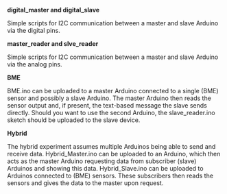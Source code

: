 **digital_master and digital_slave**

Simple scripts for I2C communication between a master and slave Arduino via the digital pins.

**master_reader and slve_reader**

Simple scripts for I2C communication between a master and slave Arduino via the analog pins.

**BME**

BME.ino can be uploaded to a master Arduino connected to a single (BME) sensor and possibly a slave Arduino. The master Arduino then reads the sensor output and, if present, the text-based message the slave sends directly. Should you want to use the second Arduino, the slave_reader.ino sketch should be uploaded to the slave device.

**Hybrid**

The hybrid experiment assumes multiple Arduinos being able to send and receive data. Hybrid_Master.ino can be uploaded to an Arduino, which then acts as the master Arduino requesting data from subscriber (slave) Arduinos and showing this data. Hybrid_Slave.ino can be uploaded to Arduinos connected to (BME) sensors. These subscribers then reads the sensors and gives the data to the master upon request.